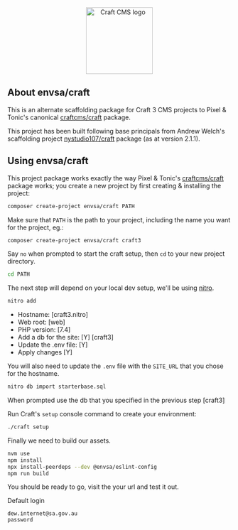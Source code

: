 
&nbsp;
<p  align="center"><a  href="https://craftcms.com/"  target="_blank"><img  src="https://craftcms.com/craftcms.svg"  width="150"  alt="Craft CMS logo" /></a></p>


## About envsa/craft

This is an alternate scaffolding package for Craft 3 CMS projects to Pixel & Tonic's canonical [craftcms/craft](https://github.com/craftcms/craft) package.  

This project has been built following base principals from Andrew Welch's scaffolding project [nystudio107/craft](https://github.com/nystudio107/craft/tree/2.1.1) package (as at version 2.1.1).
  

## Using envsa/craft

This project package works exactly the way Pixel & Tonic's [craftcms/craft](https://github.com/craftcms/craft) package works; you create a new project by first creating & installing the project:

```sh
composer create-project envsa/craft PATH
```

Make sure that `PATH` is the path to your project, including the name you want for the project, eg.:

```sh
composer create-project envsa/craft craft3
``` 

Say `no` when prompted to start the craft setup, then `cd` to your new project directory.  

```sh
cd PATH
``` 

The next step will depend on your local dev setup, we'll be using [nitro](https://github.com/craftcms/nitro).

```sh
nitro add
```  

- Hostname: [craft3.nitro]
- Web root: [web]
- PHP version: [7.4]
- Add a db for the site: [Y]  [craft3]
- Update the .env file: [Y]
- Apply changes [Y]

You will also need to update the `.env` file with the `SITE_URL` that you chose for the hostname.

```sh
nitro db import starterbase.sql
```

When prompted use the db that you specified in the previous step [craft3]


Run Craft's `setup` console command to create your environment:

```sh
./craft setup
```
  
Finally we need to build our assets.

```sh
nvm use
npm install
npx install-peerdeps --dev @envsa/eslint-config
npm run build
```

You should be ready to go, visit the your url and test it out.

Default login
```
dew.internet@sa.gov.au
password
```
